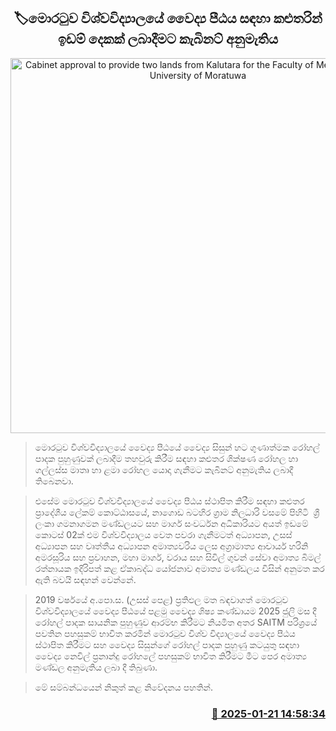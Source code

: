 <p align='center'><b><h2 align='center' title='Cabinet approval to provide two lands from Kalutara for the Faculty of Medicine of the University of Moratuwa'>🏷මොරටුව විශ්වවිද්‍යාලයේ වෛද්‍ය පීඨය සඳහා කළුතරින් ඉඩම් දෙකක් ලබාදීමට කැබිනට් අනුමැතිය</h2></b></p>
<p align='center'><img src='https://helakuru.sgp1.cdn.digitaloceanspaces.com/esana/images/lib/moratuwa-university.jpg' width='600' alt='Cabinet approval to provide two lands from Kalutara for the Faculty of Medicine of the University of Moratuwa'></p>

> මොරටුව විශ්වවිද්‍යාලයේ වෛද්‍ය පීඨයේ වෛද්‍ය සිසුන් හ​ට ගුණාත්මක රෝහල් පාදක පුහුණුවක් ලබාදීම තහවුරු කිරීම සඳහා කළුත​ර ශික්ෂණ රෝහල හා ගල්ලස්ස මාතෘ හා ළමා රෝහල යොදා ගැනීමට කැබිනට් අනුමැතිය ලබාදී තිබෙනවා.

> එසේම මොරටුව විශ්වවිද්‍යාලයේ වෛද්‍ය පීඨය ස්ථාපිත කිරීම සඳහා කළුතර ප්‍රාදේශීය ලේකම් කොට්ඨාසයේ, නාගොඩ බටහිර ග්‍රාම නිලධාරි වසමේ පිහිටි  ශ්‍රී ලංකා ගමනාගමන මණ්ඩලයට සහ මාර්ග සංවර්ධන අධිකාරියට අයත් ඉඩමේ කොටස් 02ක් එම විශ්වවිද්‍යාලය වෙත පවරා ගැනීමටත් අධ්‍යාපන, උසස් අධ්‍යාපන සහ වෘත්තීය අධ්‍යාපන අමාත්‍යවරිය ලෙස අග්‍රාමාත්‍ය ආචාර්ය හරිනි අමරසූරිය සහ ප්‍රවාහන, මහා මාර්ග, වරාය සහ සිවිල් ගුවන් සේවා අමාත්‍ය බිමල් රත්නායක ඉදිරිපත් කළ ඒකාබද්ධ යෝජනාව අමාත්‍ය මණ්ඩලය විසින් අනුමත කර ඇති බවයි සඳහන් වෙන්නේ.

> 2019 වර්ෂයේ අ.පො.ස. (උසස් පෙළ) ප්‍රතිඵල මත බඳවාගත් මොරටුව විශ්වවිද්‍යාලයේ වෛද්‍ය පීඨයේ පළමු වෛද්‍ය ශිෂ්‍ය කණ්ඩායම 2025 ජුලි මස දී රෝහල් පාදක සායනික පුහුණුව ආරම්භ කිරීමට නියමිත‍ අතර SAITM පරිශ්‍රයේ පවතින පහසුකම් භාවිත කරමින් මොරටුව විශ්ව විද්‍යාලයේ වෛද්‍ය පීඨය ස්ථාපිත කිරීමට සහ වෛද්‍ය සිසුන්ගේ රෝහල් පාදක පුහුණු කටයුතු සඳහා වෛද්‍ය නෙවිල් ප්‍රනාන්දු රෝහලේ පහසුකම් භාවිත කිරීමට මීට පෙර අමාත්‍ය මණ්ඩල අනුමැතිය ලබා දී තිබුණා.

> මේ සම්බන්ධයෙන් නිකුත් කළ නිවේදනය පහතින්. 



<h3 align='right'><a href='https://www.helakuru.lk/esana/p/106764/'>📅 2025-01-21 14:58:34</a></h3>
